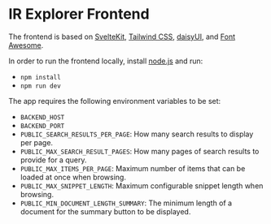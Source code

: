 # IR Explorer Frontend

The frontend is based on [SvelteKit](https://svelte.dev/), [Tailwind CSS](https://tailwindcss.com/), [daisyUI](https://daisyui.com/), and [Font Awesome](https://fontawesome.com/).

In order to run the frontend locally, install [node.js](https://nodejs.org) and run:

- `npm install`
- `npm run dev`

The app requires the following environment variables to be set:

- `BACKEND_HOST`
- `BACKEND_PORT`
- `PUBLIC_SEARCH_RESULTS_PER_PAGE`: How many search results to display per page.
- `PUBLIC_MAX_SEARCH_RESULT_PAGES`: How many pages of search results to provide for a query.
- `PUBLIC_MAX_ITEMS_PER_PAGE`: Maximum number of items that can be loaded at once when browsing.
- `PUBLIC_MAX_SNIPPET_LENGTH`: Maximum configurable snippet length when browsing.
- `PUBLIC_MIN_DOCUMENT_LENGTH_SUMMARY`: The minimum length of a document for the summary button to be displayed.
